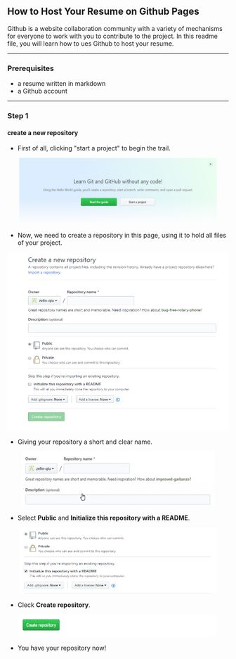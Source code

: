 ## How to Host Your Resume on Github Pages <br />
Github is a website collaboration community with a variety of mechanisms for everyone to work with you to contribute to the project. In this readme file, you will learn how to ues Github to host your resume. <br />
<hr>

### Prerequisites <br />
* a resume written in markdown <br />
* a Github account <br />

<hr>

### Step 1 <br />
#### create a new repository <br />
* First of all, clicking "start a project" to begin the trail. <br />
<div align=center><img width="450" height="150" src="https://github.com/zelin-qiu/comp3040-assignment2/blob/master/img/startaproject.png"/></div>


* Now, we need to create a repository in this page, using it to hold all files of your project. <br />
<div align=center><img width="545" height="405" src="https://github.com/zelin-qiu/comp3040-assignment2/blob/master/img/createpage.png"/></div>

* Giving your repository a short and clear name. <br />
<div align=center><img width="440" height="125" src="https://github.com/zelin-qiu/comp3040-assignment2/blob/master/img/giphy.gif"/></div>

* Select **Public** and **Initialize this repository with a README**. <br />
<div align=center><img width="450" height="150" src="https://github.com/zelin-qiu/comp3040-assignment2/blob/master/img/public.png"/></div>

* Cleck **Create repository**.
<div align=center><img width="450" height="50" src="https://github.com/zelin-qiu/comp3040-assignment2/blob/master/img/confirm.png"/></div>

* You have your repository now!

